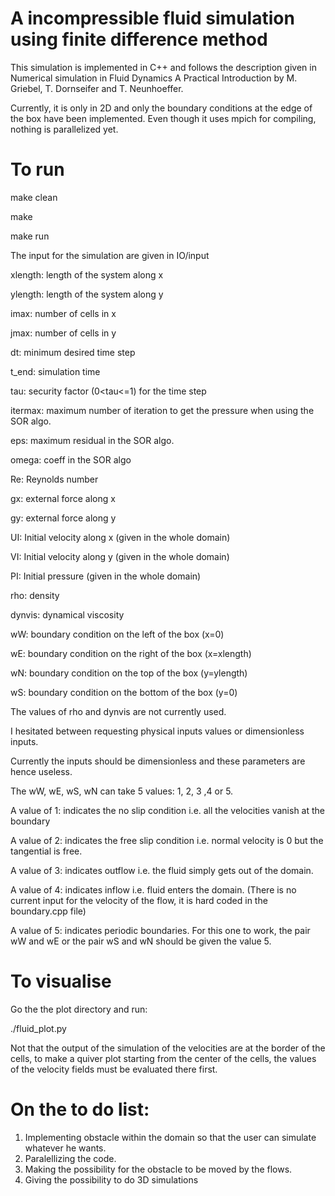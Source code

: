 # A incompressible fluid simulation using finite difference method

This simulation is implemented in C++ and follows the description given in Numerical simulation in Fluid Dynamics A Practical Introduction by M. Griebel, T. Dornseifer and T. Neunhoeffer.

Currently, it is only in 2D and only the boundary conditions at the edge of the box have been implemented.
Even though it uses mpich for compiling, nothing is parallelized yet.

# To run

make clean

make 

make run



The input for the simulation are given in IO/input

xlength: length of the system along x

ylength: length of the system along y

imax: number of cells in x

jmax: number of cells in y

dt: minimum desired time step

t_end: simulation time

tau: security factor (0<tau<=1) for the time step

itermax: maximum number of iteration to get the pressure when using the SOR algo.

eps: maximum residual in the SOR algo.

omega: coeff in the SOR algo

Re: Reynolds number

gx: external force along x

gy: external force along y                        

UI: Initial velocity along x (given in the whole domain)

VI: Initial velocity along y (given in the whole domain)

PI: Initial pressure (given in the whole domain)

rho: density

dynvis: dynamical viscosity

wW: boundary condition on the left of the box (x=0)

wE: boundary condition on the right of the box (x=xlength)

wN: boundary condition on the top of the box (y=ylength)

wS: boundary condition on the bottom of the box (y=0)




The values of rho and dynvis are not currently used.

I hesitated between requesting physical inputs values or dimensionless inputs.

Currently the inputs should be dimensionless and these parameters are hence useless.



The wW, wE, wS, wN can take 5 values: 1, 2, 3 ,4 or 5.

A value of 1: indicates the no slip condition i.e. all the velocities vanish at the boundary

A value of 2: indicates the free slip condition i.e. normal velocity is 0 but the tangential is free.

A value of 3: indicates outflow i.e. the fluid simply gets out of the domain.

A value of 4: indicates inflow i.e. fluid enters the domain. (There is no current input for the velocity of the flow, it is hard coded in the boundary.cpp file)

A value of 5: indicates periodic boundaries. For this one to work, the pair wW and wE or the pair wS and wN should be given the value 5.



# To visualise

Go the the plot directory and run:

./fluid_plot.py


Not that the output of the simulation of the velocities are at the border of the cells,
to make a quiver plot starting from the center of the cells, the values of the velocity fields must be evaluated there first.

# On the to do list:

1) Implementing obstacle within the domain so that the user can simulate whatever he wants.
2) Paralellizing the code.
3) Making the possibility for the obstacle to be moved by the flows.
4) Giving the possibility to do 3D simulations
